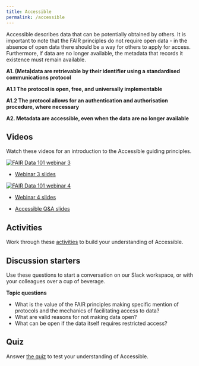 ```yaml
---
title: Accessible
permalink: /accessible
---
```


Accessible describes data that can be potentially obtained by others. It is important to note that the FAIR principles do not require open data - in the absence of open data there
should be a way for others to apply for access. Furthermore, if data are no longer available, the metadata that records it existence must remain available.

**A1. (Meta)data are retrievable by their identifier using a standardised communications protocol**

**A1.1 The protocol is open, free, and universally implementable**

**A1.2 The protocol allows for an authentication and authorisation procedure, where necessary**

**A2. Metadata are accessible, even when the data are no longer available**

## Videos

Watch these videos for an introduction to the Accessible guiding principles.

[![FAIR Data 101 webinar 3](https://img.youtube.com/vi/TZzHAc6rhKI/0.jpg)](https://www.youtube.com/watch?v=TZzHAc6rhKI)

* [Webinar 3 slides](webinar-3-slides.pdf)

[![FAIR Data 101 webinar 4](https://img.youtube.com/vi/k10pIbkpsNA/0.jpg)](https://www.youtube.com/watch?v=k10pIbkpsNA)

* [Webinar 4 slides](webinar-4-slides.pdf)

* [Accessible Q&A slides](accessible-qa-slides.pdf)

## Activities

Work through these [activities](activities.md) to build your understanding of Accessible.

## Discussion starters

Use these questions to start a conversation on our Slack workspace, or with your colleagues over a cup of beverage.

**Topic questions**
* What is the value of the FAIR principles making specific mention of protocols and the mechanics of facilitating access to data?
* What are valid reasons for not making data open?
* What can be open if the data itself requires restricted access?

## Quiz

Answer [the quiz](https://www.surveymonkey.com/r/QZXY5GN) to test your understanding of Accessible.
